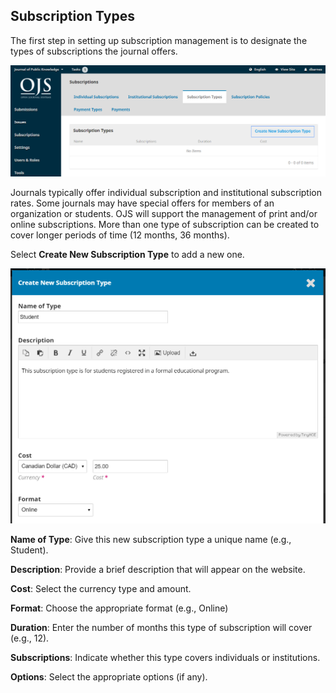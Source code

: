 ## Subscription Types

The first step in setting up subscription management is to designate the types of subscriptions the journal offers. 

![](/assets/learning-ojs3.1-jm-subscriptions-types.PNG)

Journals typically offer individual subscription and institutional subscription rates. Some journals may have special offers for members of an organization or students. OJS will support the management of print and/or online subscriptions. More than one type of subscription can be created to cover longer periods of time \(12 months, 36 months\).

Select **Create New Subscription Type** to add a new one.

![](/assets/learning-ojs3.1-jm-subscriptions-types-create.PNG)

**Name of Type**: Give this new subscription type a unique name \(e.g., Student\).

**Description**: Provide a brief description that will appear on the website.

**Cost**: Select the currency type and amount.

**Format**: Choose the appropriate format \(e.g., Online\)

**Duration**: Enter the number of months this type of subscription will cover \(e.g., 12\).

**Subscriptions**: Indicate whether this type covers individuals or institutions.

**Options**: Select the appropriate options \(if any\).

